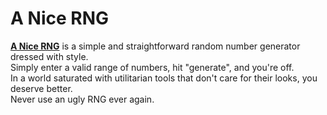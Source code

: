 # A Nice RNG

[**A Nice RNG**](https://a-nice-rng.netlify.app/) is a simple and straightforward random number generator dressed with style. <br />
Simply enter a valid range of numbers, hit "generate", and you're off. <br />
In a world saturated with utilitarian tools that don't care for their looks, you deserve better. <br />
Never use an ugly RNG ever again.
